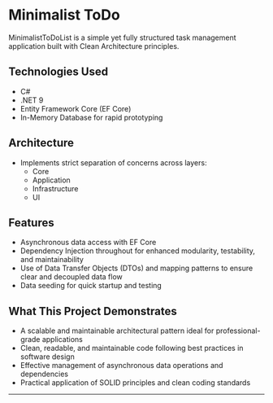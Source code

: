 
# Minimalist ToDo

MinimalistToDoList is a simple yet fully structured task management application built with Clean Architecture principles.

## Technologies Used
- C#
- .NET 9
- Entity Framework Core (EF Core)
- In-Memory Database for rapid prototyping

## Architecture
- Implements strict separation of concerns across layers:
  - Core
  - Application
  - Infrastructure
  - UI

## Features
- Asynchronous data access with EF Core
- Dependency Injection throughout for enhanced modularity, testability, and maintainability
- Use of Data Transfer Objects (DTOs) and mapping patterns to ensure clear and decoupled data flow
- Data seeding for quick startup and testing

## What This Project Demonstrates
- A scalable and maintainable architectural pattern ideal for professional-grade applications
- Clean, readable, and maintainable code following best practices in software design
- Effective management of asynchronous data operations and dependencies
- Practical application of SOLID principles and clean coding standards

---

